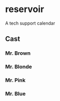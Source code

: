 # reservoir

A tech support calendar

## Cast

### Mr. Brown

### Mr. Blonde

### Mr. Pink

### Mr. Blue